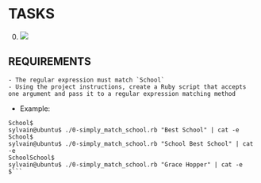 # TASKS
0. ![](../../Downloads/ec65557f0da1fbfbff6659413885e4d4822f5b1d.png)
## REQUIREMENTS
    - The regular expression must match `School`
    - Using the project instructions, create a Ruby script that accepts one argument and pass it to a regular expression matching method
- Example: 
```sylvain@ubuntu$ ./0-simply_match_school.rb School | cat -e
School$
sylvain@ubuntu$ ./0-simply_match_school.rb "Best School" | cat -e
School$
sylvain@ubuntu$ ./0-simply_match_school.rb "School Best School" | cat -e
SchoolSchool$
sylvain@ubuntu$ ./0-simply_match_school.rb "Grace Hopper" | cat -e
$```